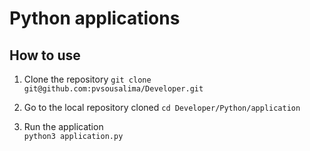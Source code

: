 Python applications
===================

How to use
----------

1. Clone the repository
    `git clone git@github.com:pvsousalima/Developer.git`
    
    
2. Go to the local repository cloned
    `cd Developer/Python/application`
    

3. Run the application  
    `python3 application.py`
